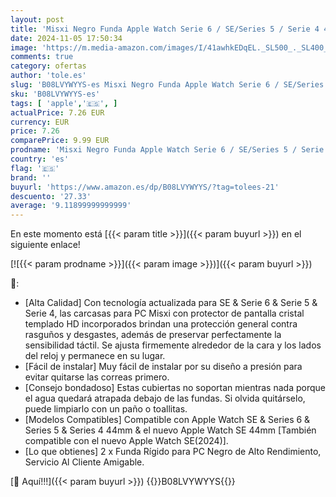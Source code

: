 ```yaml
---
layout: post
title: 'Misxi Negro Funda Apple Watch Serie 6 / SE/Series 5 / Serie 4 44mm con Protector de Pantalla Cristal Templado [2-Piezas]  HD Protección Completa Carcasa para iWatch - Negro'
date: 2024-11-05 17:50:34
image: 'https://m.media-amazon.com/images/I/41awhkEDqEL._SL500_._SL400_.jpg'
comments: true
category: ofertas
author: 'tole.es'
slug: 'B08LVYWYYS-es Misxi Negro Funda Apple Watch Serie 6 / SE/Series 5 /...'
sku: 'B08LVYWYYS-es'
tags: [ 'apple','🇪🇸', ]
actualPrice: 7.26 EUR
currency: EUR
price: 7.26
comparePrice: 9.99 EUR
prodname: 'Misxi Negro Funda Apple Watch Serie 6 / SE/Series 5 / Serie 4 44mm con Protector de Pantalla Cristal Templado [2-Piezas]  HD Protección Completa Carcasa para iWatch - Negro'
country: 'es'
flag: '🇪🇸'
brand: ''
buyurl: 'https://www.amazon.es/dp/B08LVYWYYS/?tag=tolees-21'
descuento: '27.33'
average: '9.11899999999999'
---
```


En este momento está [{{< param title >}}]({{< param buyurl >}}) en el siguiente enlace!

[![{{< param prodname >}}]({{< param image >}})]({{< param buyurl >}})

🔎:

- [Alta Calidad] Con tecnología actualizada para SE & Serie 6 & Serie 5 & Serie 4, las carcasas para PC Misxi con protector de pantalla cristal templado HD incorporados brindan una protección general contra rasguños y desgastes, además de preservar perfectamente la sensibilidad táctil. Se ajusta firmemente alrededor de la cara y los lados del reloj y permanece en su lugar.
- [Fácil de instalar] Muy fácil de instalar por su diseño a presión para evitar quitarse las correas primero.
- [Consejo bondadoso] Estas cubiertas no soportan mientras nada porque el agua quedará atrapada debajo de las fundas. Si olvida quitárselo, puede limpiarlo con un paño o toallitas.
- [Modelos Compatibles] Compatible con Apple Watch SE & Series 6 & Series 5 & Series 4 44mm & el nuevo Apple Watch SE 44mm [También compatible con el nuevo Apple Watch SE(2024)].
- [Lo que obtienes] 2 x Funda Rígido para PC Negro de Alto Rendimiento, Servicio Al Cliente Amigable.

[🛒 Aquí!!!]({{< param buyurl >}})
{{<world>}}B08LVYWYYS{{</world>}}
